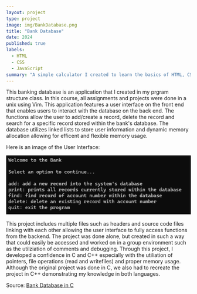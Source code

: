 ```yaml
---
layout: project
type: project
image: img/BankDatabase.png
title: "Bank Database"
date: 2024
published: true
labels:
  - HTML
  - CSS
  - JavaScript
summary: "A simple calculator I created to learn the basics of HTML, CSS and JavaScript"
---
```


This banking database is an application that I created in my prgram structure class. In this course, all assignments and projects were done in a unix using Vim. This application features a user interface on the front end that enables users to interact with the database on the back end. The functions allow the user to add/create a record, delete the record and search for a specific record stored within the bank's database. The database utilizes linked lists to store user information and dynamic memory allocation allowing for efficent and flexible memory usage. 

Here is an image of the User Interface:

<img class="img-fluid" src="../img/BankUI.png">

This project includes multiple files such as headers and source code files linking with each other allowing the user interface to fully access functions from the backend. The project was done alone, but created in such a way that could easily be accessed and worked on in a group environment such as the utilziation of comments and debugging. Through this project, I developed a confidence in C and C++ especially with the utiliation of pointers, file operations (read and writefiles) and proper memory usage. Although the original project was done in C, we also had to recreate the project in C++ demonstrating my knowledge in both languages. 

Source: <a href="https://github.com/hoangv11/BankDatabaseC">Bank Database in C</a>
